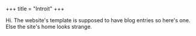 +++
title = "Introit"
+++

Hi. The website's template is supposed to have blog entries so here's one. Else the site's home looks strange. 
